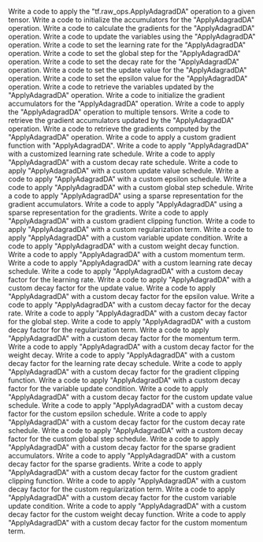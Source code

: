 Write a code to apply the "tf.raw_ops.ApplyAdagradDA" operation to a given tensor.
Write a code to initialize the accumulators for the "ApplyAdagradDA" operation.
Write a code to calculate the gradients for the "ApplyAdagradDA" operation.
Write a code to update the variables using the "ApplyAdagradDA" operation.
Write a code to set the learning rate for the "ApplyAdagradDA" operation.
Write a code to set the global step for the "ApplyAdagradDA" operation.
Write a code to set the decay rate for the "ApplyAdagradDA" operation.
Write a code to set the update value for the "ApplyAdagradDA" operation.
Write a code to set the epsilon value for the "ApplyAdagradDA" operation.
Write a code to retrieve the variables updated by the "ApplyAdagradDA" operation.
Write a code to initialize the gradient accumulators for the "ApplyAdagradDA" operation.
Write a code to apply the "ApplyAdagradDA" operation to multiple tensors.
Write a code to retrieve the gradient accumulators updated by the "ApplyAdagradDA" operation.
Write a code to retrieve the gradients computed by the "ApplyAdagradDA" operation.
Write a code to apply a custom gradient function with "ApplyAdagradDA".
Write a code to apply "ApplyAdagradDA" with a customized learning rate schedule.
Write a code to apply "ApplyAdagradDA" with a custom decay rate schedule.
Write a code to apply "ApplyAdagradDA" with a custom update value schedule.
Write a code to apply "ApplyAdagradDA" with a custom epsilon schedule.
Write a code to apply "ApplyAdagradDA" with a custom global step schedule.
Write a code to apply "ApplyAdagradDA" using a sparse representation for the gradient accumulators.
Write a code to apply "ApplyAdagradDA" using a sparse representation for the gradients.
Write a code to apply "ApplyAdagradDA" with a custom gradient clipping function.
Write a code to apply "ApplyAdagradDA" with a custom regularization term.
Write a code to apply "ApplyAdagradDA" with a custom variable update condition.
Write a code to apply "ApplyAdagradDA" with a custom weight decay function.
Write a code to apply "ApplyAdagradDA" with a custom momentum term.
Write a code to apply "ApplyAdagradDA" with a custom learning rate decay schedule.
Write a code to apply "ApplyAdagradDA" with a custom decay factor for the learning rate.
Write a code to apply "ApplyAdagradDA" with a custom decay factor for the update value.
Write a code to apply "ApplyAdagradDA" with a custom decay factor for the epsilon value.
Write a code to apply "ApplyAdagradDA" with a custom decay factor for the decay rate.
Write a code to apply "ApplyAdagradDA" with a custom decay factor for the global step.
Write a code to apply "ApplyAdagradDA" with a custom decay factor for the regularization term.
Write a code to apply "ApplyAdagradDA" with a custom decay factor for the momentum term.
Write a code to apply "ApplyAdagradDA" with a custom decay factor for the weight decay.
Write a code to apply "ApplyAdagradDA" with a custom decay factor for the learning rate decay schedule.
Write a code to apply "ApplyAdagradDA" with a custom decay factor for the gradient clipping function.
Write a code to apply "ApplyAdagradDA" with a custom decay factor for the variable update condition.
Write a code to apply "ApplyAdagradDA" with a custom decay factor for the custom update value schedule.
Write a code to apply "ApplyAdagradDA" with a custom decay factor for the custom epsilon schedule.
Write a code to apply "ApplyAdagradDA" with a custom decay factor for the custom decay rate schedule.
Write a code to apply "ApplyAdagradDA" with a custom decay factor for the custom global step schedule.
Write a code to apply "ApplyAdagradDA" with a custom decay factor for the sparse gradient accumulators.
Write a code to apply "ApplyAdagradDA" with a custom decay factor for the sparse gradients.
Write a code to apply "ApplyAdagradDA" with a custom decay factor for the custom gradient clipping function.
Write a code to apply "ApplyAdagradDA" with a custom decay factor for the custom regularization term.
Write a code to apply "ApplyAdagradDA" with a custom decay factor for the custom variable update condition.
Write a code to apply "ApplyAdagradDA" with a custom decay factor for the custom weight decay function.
Write a code to apply "ApplyAdagradDA" with a custom decay factor for the custom momentum term.